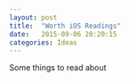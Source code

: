 ```yaml
---
layout: post
title:  "Worth iOS Readings"
date:   2015-09-06 20:20:15
categories: Ideas
---
```


Some things to read about